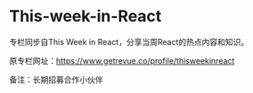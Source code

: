 # This-week-in-React
专栏同步自This Week in React，分享当周React的热点内容和知识。

原专栏网址：https://www.getrevue.co/profile/thisweekinreact 

备注：长期招募合作小伙伴
